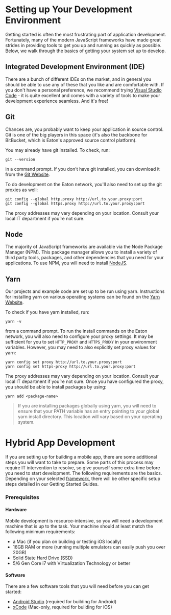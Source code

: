 # Setting up Your Development Environment

Getting started is often the most frustrating part of application development. Fortunately, many of the modern JavaScript frameworks have made great strides in providing tools to get you up and running as quickly as possible. Below, we walk through the basics of getting your system set up to develop.

## Integrated Development Environment (IDE)

There are a bunch of different IDEs on the market, and in general you should be able to use any of these that you like and are comfortable with. If you don't have a personal preference, we recommend trying [Visual Studio Code](https://code.visualstudio.com) - it is quite excellent and comes with a variety of tools to make your development experience seamless. And it's free!

## Git

Chances are, you probably want to keep your application in source control. Git is one of the big players in this space (it's also the backbone for BitBucket, which is Eaton's approved source control platform). 

You may already have git installed. To check, run:

```
git --version
```

in a command prompt. If you don't have git installed, you can download it from the [Git Website](http://git-scm.com/downloads).

To do development on the Eaton network, you'll also need to set up the git proxies as well:

```
git config --global http.proxy http://url.to.your.proxy:port
git config --global https.proxy http://url.to.your.proxy:port
```

The proxy addresses may vary depending on your location. Consult your local IT department if you’re not sure.

## Node

The majority of JavaScript frameworks are available via the Node Package Manager (NPM). This package manager allows you to install a variety of third party tools, packages, and other dependencies that you need for your applications. To use NPM, you will need to install [NodeJS](https://nodejs.org/en/download/).

## Yarn
Our projects and example code are set up to be run using yarn. Instructions for installing yarn on various operating systems can be found on the [Yarn Website](https://yarnpkg.com/en/docs/install).

To check if you have yarn installed, run:

```
yarn -v
```

from a command prompt. To run the install commands on the Eaton network, you will also need to configure your proxy settings. It may be sufficient for you to set ```HTTP_PROXY``` and ```HTTPS_PROXY``` in your environment variables. However, you may need to also explicitly set proxy values for yarn:

```
yarn config set proxy http://url.to.your.proxy:port
yarn config set https-proxy http://url.to.your.proxy:port
```

The proxy addresses may vary depending on your location. Consult your local IT department if you’re not sure. Once you have configured the proxy, you should be able to install packages by using:

```
yarn add <package-name>
```

> If you are installing packages globally using yarn, you will need to ensure that your PATH variable has an entry pointing to your global yarn install directory. This location will vary based on your operating system.

# Hybrid App Development
If you are setting up for building a mobile app, there are some additional steps you will want to take to prepare. Some parts of this process may require IT intervention to resolve, so give yourself some extra time before you need to start development. The following requirements are the basics. Depending on your selected [framework](/development/frameworks-mobile/intro), there will be other specific setup steps detailed in our Getting Started Guides.

### Prerequisites
#### Hardware
Mobile development is resource-intensive, so you will need a development machine that is up to the task. Your machine should at least match the following minimum requirements:

- a Mac (if you plan on building or testing iOS locally)
- 16GB RAM or more (running multiple emulators can easily push you over 20GB)
- Solid State Hard Drive (SSD)
- 5/6 Gen Core i7 with Virtualization Technology or better

#### Software
There are a few software tools that you will need before you can get started:

- [Android Studio](https://developer.android.com/studio/) (required for building for Android)
- [xCode](https://developer.apple.com/xcode/) (Mac-only, required for building for iOS)